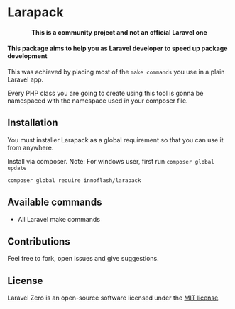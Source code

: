 <p align="center">
    <h1>Larapack</h1>
</p>

<h4> <center>This is a <bold>community project</bold> and not an official Laravel one </center></h4>

#### This package aims to help you as Laravel developer to speed up package development

This was achieved by placing most of the `make commands` you use in a plain Laravel app.

Every PHP class you are going to create using this tool is gonna be namespaced with the namespace used in your composer file.

## Installation
You must installer Larapack as a global requirement so that you can use it from anywhere.

Install via composer.
Note: For windows user, first run `composer global update`

`composer global require innoflash/larapack`

## Available commands
- All Laravel make commands

## Contributions
Feel free to fork, open issues and give suggestions. 
## License

Laravel Zero is an open-source software licensed under the [MIT license](https://github.com/laravel-zero/laravel-zero/blob/stable/LICENSE.md).
